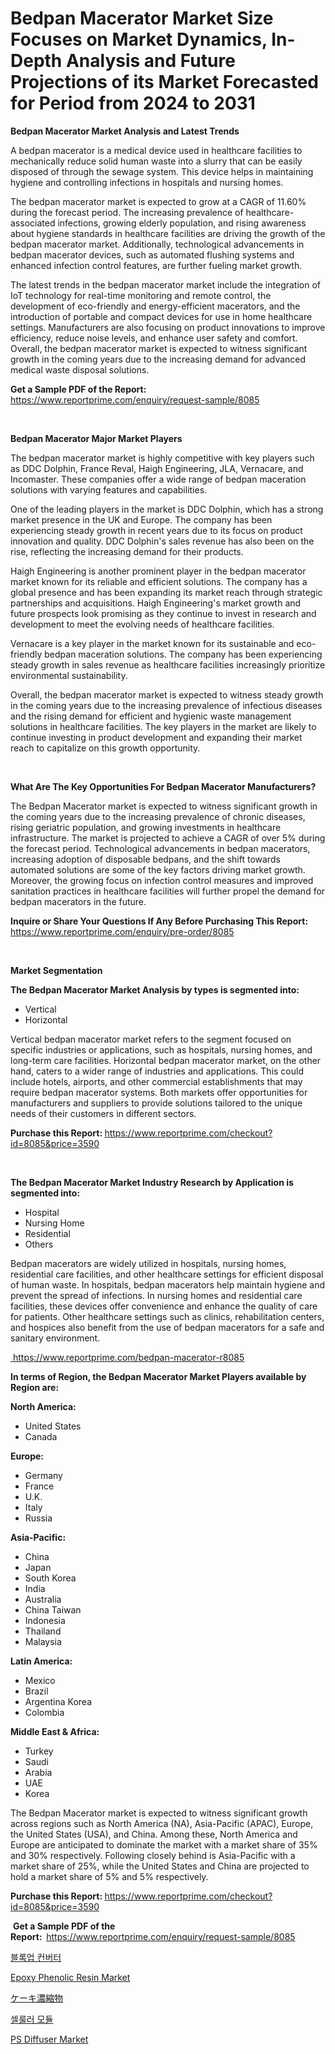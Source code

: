 <p><h1>Bedpan Macerator Market Size Focuses on Market Dynamics, In-Depth Analysis and Future Projections of its Market Forecasted for Period from 2024 to 2031</h1></p><p><strong>Bedpan Macerator Market Analysis and Latest Trends</strong></p>
<p><p>A bedpan macerator is a medical device used in healthcare facilities to mechanically reduce solid human waste into a slurry that can be easily disposed of through the sewage system. This device helps in maintaining hygiene and controlling infections in hospitals and nursing homes.</p><p>The bedpan macerator market is expected to grow at a CAGR of 11.60% during the forecast period. The increasing prevalence of healthcare-associated infections, growing elderly population, and rising awareness about hygiene standards in healthcare facilities are driving the growth of the bedpan macerator market. Additionally, technological advancements in bedpan macerator devices, such as automated flushing systems and enhanced infection control features, are further fueling market growth.</p><p>The latest trends in the bedpan macerator market include the integration of IoT technology for real-time monitoring and remote control, the development of eco-friendly and energy-efficient macerators, and the introduction of portable and compact devices for use in home healthcare settings. Manufacturers are also focusing on product innovations to improve efficiency, reduce noise levels, and enhance user safety and comfort. Overall, the bedpan macerator market is expected to witness significant growth in the coming years due to the increasing demand for advanced medical waste disposal solutions.</p></p>
<p><strong>Get a Sample PDF of the Report:&nbsp;</strong> <a href="https://www.reportprime.com/enquiry/request-sample/8085">https://www.reportprime.com/enquiry/request-sample/8085</a></p>
<p>&nbsp;</p>
<p><strong>Bedpan Macerator Major Market Players</strong></p>
<p><p>The bedpan macerator market is highly competitive with key players such as DDC Dolphin, France Reval, Haigh Engineering, JLA, Vernacare, and Incomaster. These companies offer a wide range of bedpan maceration solutions with varying features and capabilities.</p><p>One of the leading players in the market is DDC Dolphin, which has a strong market presence in the UK and Europe. The company has been experiencing steady growth in recent years due to its focus on product innovation and quality. DDC Dolphin's sales revenue has also been on the rise, reflecting the increasing demand for their products.</p><p>Haigh Engineering is another prominent player in the bedpan macerator market known for its reliable and efficient solutions. The company has a global presence and has been expanding its market reach through strategic partnerships and acquisitions. Haigh Engineering's market growth and future prospects look promising as they continue to invest in research and development to meet the evolving needs of healthcare facilities.</p><p>Vernacare is a key player in the market known for its sustainable and eco-friendly bedpan maceration solutions. The company has been experiencing steady growth in sales revenue as healthcare facilities increasingly prioritize environmental sustainability.</p><p>Overall, the bedpan macerator market is expected to witness steady growth in the coming years due to the increasing prevalence of infectious diseases and the rising demand for efficient and hygienic waste management solutions in healthcare facilities. The key players in the market are likely to continue investing in product development and expanding their market reach to capitalize on this growth opportunity.</p></p>
<p>&nbsp;</p>
<p><strong>What Are The Key Opportunities For Bedpan Macerator Manufacturers?</strong></p>
<p><p>The Bedpan Macerator market is expected to witness significant growth in the coming years due to the increasing prevalence of chronic diseases, rising geriatric population, and growing investments in healthcare infrastructure. The market is projected to achieve a CAGR of over 5% during the forecast period. Technological advancements in bedpan macerators, increasing adoption of disposable bedpans, and the shift towards automated solutions are some of the key factors driving market growth. Moreover, the growing focus on infection control measures and improved sanitation practices in healthcare facilities will further propel the demand for bedpan macerators in the future.</p></p>
<p><strong>Inquire or Share Your Questions If Any Before Purchasing This Report:</strong> <a href="https://www.reportprime.com/enquiry/pre-order/8085">https://www.reportprime.com/enquiry/pre-order/8085</a></p>
<p>&nbsp;</p>
<p><strong>Market Segmentation</strong></p>
<p><strong>The Bedpan Macerator Market Analysis by types is segmented into:</strong></p>
<p><ul><li>Vertical</li><li>Horizontal</li></ul></p>
<p><p>Vertical bedpan macerator market refers to the segment focused on specific industries or applications, such as hospitals, nursing homes, and long-term care facilities. Horizontal bedpan macerator market, on the other hand, caters to a wider range of industries and applications. This could include hotels, airports, and other commercial establishments that may require bedpan macerator systems. Both markets offer opportunities for manufacturers and suppliers to provide solutions tailored to the unique needs of their customers in different sectors.</p></p>
<p><strong>Purchase this Report:&nbsp;</strong><a href="https://www.reportprime.com/checkout?id=8085&price=3590">https://www.reportprime.com/checkout?id=8085&price=3590</a></p>
<p>&nbsp;</p>
<p><strong>The Bedpan Macerator Market Industry Research by Application is segmented into:</strong></p>
<p><ul><li>Hospital</li><li>Nursing Home</li><li>Residential</li><li>Others</li></ul></p>
<p><p>Bedpan macerators are widely utilized in hospitals, nursing homes, residential care facilities, and other healthcare settings for efficient disposal of human waste. In hospitals, bedpan macerators help maintain hygiene and prevent the spread of infections. In nursing homes and residential care facilities, these devices offer convenience and enhance the quality of care for patients. Other healthcare settings such as clinics, rehabilitation centers, and hospices also benefit from the use of bedpan macerators for a safe and sanitary environment.</p></p>
<p><a href="https://www.reportprime.com/bedpan-macerator-r8085">&nbsp;https://www.reportprime.com/bedpan-macerator-r8085</a></p>
<p><strong>In terms of Region, the Bedpan Macerator Market Players available by Region are:</strong></p>
<p>
    <p> <strong> North America: </strong>
        <ul>
            <li>United States</li>
            <li>Canada</li>
        </ul>
        </p> 
    <p> <strong> Europe: </strong>
        <ul>
            <li>Germany</li>
            <li>France</li>
            <li>U.K.</li>
            <li>Italy</li>
            <li>Russia</li>
        </ul>
        </p> 
    <p> <strong> Asia-Pacific: </strong>
        <ul>
            <li>China</li>
            <li>Japan</li>
            <li>South Korea</li>
            <li>India</li>
            <li>Australia</li>
            <li>China Taiwan</li>
            <li>Indonesia</li>
            <li>Thailand</li>
            <li>Malaysia</li>
        </ul>
        </p> 
    <p> <strong> Latin America: </strong>
        <ul>
            <li>Mexico</li>
            <li>Brazil</li>
            <li>Argentina Korea</li>
            <li>Colombia</li>
        </ul>
        </p> 
    <p> <strong> Middle East & Africa: </strong>
        <ul>
            <li>Turkey</li>
            <li>Saudi</li>
            <li>Arabia</li>
            <li>UAE</li>
            <li>Korea</li>
        </ul>
    </p>
    </p>
<p><p>The Bedpan Macerator market is expected to witness significant growth across regions such as North America (NA), Asia-Pacific (APAC), Europe, the United States (USA), and China. Among these, North America and Europe are anticipated to dominate the market with a market share of 35% and 30% respectively. Following closely behind is Asia-Pacific with a market share of 25%, while the United States and China are projected to hold a market share of 5% and 5% respectively.</p></p>
<p><strong>Purchase this Report: </strong><a href="https://www.reportprime.com/checkout?id=8085&price=3590">https://www.reportprime.com/checkout?id=8085&price=3590</a></p>
<p>&nbsp;<strong>Get a Sample PDF of the Report:&nbsp;&nbsp;</strong><a href="https://www.reportprime.com/enquiry/request-sample/8085">https://www.reportprime.com/enquiry/request-sample/8085</a></p>
<p><strong></strong></p>
<p><p><a href="https://github.com/TimmyMann6767/Market-Research-Report-List-1/blob/main/552488234530.md">블록업 컨버터</a></p><p><a href="https://www.linkedin.com/pulse/epoxy-phenolic-resin-market-research-report-provides-critical-2thic?trackingId=CAZZknWMUz8%2FFpWxRzmqVg%3D%3D">Epoxy Phenolic Resin Market</a></p><p><a href="https://github.com/AriMuller2009/Market-Research-Report-List-1/blob/main/867029631739.md">ケーキ濃縮物</a></p><p><a href="https://github.com/JeromeRtyau89966/Market-Research-Report-List-1/blob/main/473331534531.md">셀룰러 모듈</a></p><p><a href="https://www.linkedin.com/pulse/ps-diffuser-market-size-furnishes-valuable-information-encompassing-xkutf?trackingId=APp5yGhPAi4xqDJjamVAPA%3D%3D">PS Diffuser Market</a></p></p>